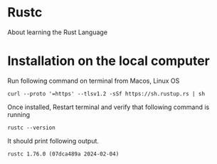 # Rustc
About learning the Rust Language

# Installation on the local computer
Run following command on terminal from Macos, Linux OS

```curl --proto '=https' --tlsv1.2 -sSf https://sh.rustup.rs | sh```

Once installed, Restart terminal and verify that following command is running

```rustc --version```

It should print following output.

```rustc 1.76.0 (07dca489a 2024-02-04)```
